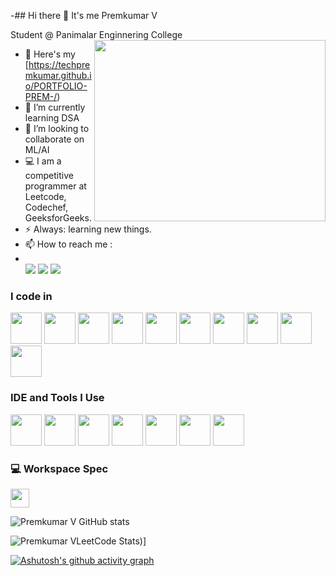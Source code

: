 -## Hi there 👋 It's me Premkumar V

Student  @ Panimalar Enginnering College
<img align="right" width="370" height="290" src="https://i.pinimg.com/originals/47/f0/34/47f0342cec72b800463bf003eac1257e.gif">
- 🔭 Here's my [https://techpremkumar.github.io/PORTFOLIO-PREM-/)                                                 
- 🌱 I’m currently learning DSA
- 👯 I’m looking to collaborate on ML/AI
- 💻 I am a competitive programmer at Leetcode, Codechef, GeeksforGeeks.
- ⚡  Always: learning new things.
- 📫 How to reach me :
- <br /> [<img src="https://img.shields.io/badge/Gmail-D14836?style=for-the-badge&logo=gmail&logoColor=white" />](https://mail.google.com/mail/u/0/#inbox) [<img src="https://img.shields.io/badge/LinkedIn-0077B5?style=for-the-badge&logo=linkedin&logoColor=white" />](https://www.linkedin.com/in/premkumarv93/) [<img src="https://img.shields.io/badge/Instagram-E4405F?style=for-the-badge&logo=instagram&logoColor=white"/>](https://www.instagram.com/mr_prem_.93/)


### I code in
<img height="50" width="50" src="https://img.icons8.com/color/48/000000/python.png" /> <img height="50" width="50" src="https://img.icons8.com/color/48/000000/c-programming.png" /> <img height="50" width="50" src="https://img.icons8.com/color/48/000000/c-plus-plus-logo.png" /> <img height="50" width="50" src="https://img.icons8.com/color/48/000000/java-coffee-cup-logo.png" /> <img height="50" width="50" src="https://img.icons8.com/color/48/000000/html-5.png" /> <img height="50" width="50" src="https://img.icons8.com/color/48/000000/css3.png" /> <img height="50" width="50" src="https://img.icons8.com/color/48/000000/bootstrap.png" />
<img height="50" width="50" src="https://img.icons8.com/color/48/000000/javascript.png"/> <img height="50" width="50" src="https://img.icons8.com/color/48/000000/react-native.png"/>  <img height="50" width="50" src="https://img.icons8.com/color/48/000000/mysql-logo.png"/>   

### IDE and Tools I Use
<img height="50" width="50" src="https://img.icons8.com/color/48/000000/visual-studio-code-2019.png"/>  <img height="50" width="50" src="https://img.icons8.com/color/50/000000/git.png"/> <img height="50" width="50" src="https://img.icons8.com/dusk/64/000000/anaconda.png"/> <img height="50" src="https://img.icons8.com/officel/480/null/java-eclipse.png"/>  <img height="50" width="50" src="https://img.icons8.com/doodle/48/000000/adobe-photoshop.png"/> <img height="50" width="50" src="https://img.icons8.com/color/48/000000/figma--v1.png"/>  <img height="50" src="https://img.shields.io/badge/Adobe%20XD-FF61F6?style=for-the-badge&logo=Adobe%20XD&logoColor=white"/>


### 💻 Workspace Spec
 <img height="30" src="https://img.shields.io/badge/Intel-Core_i5_10th-0071C5?style=for-the-badge&logo=intel&logoColor=white"/> 

![Premkumar V GitHub stats](https://github-readme-stats.vercel.app/api?username=techpremkumar&theme=dark&show_icons=true&&hide=issues,contribs)

![Premkumar VLeetCode Stats](https://leetcode.card.workers.dev/Premkumar1810?theme=dark&font=&extension=null))]

[![Ashutosh's github activity graph](https://github-readme-activity-graph.vercel.app/graph?username=techpremkumar&bg_color=121112&color=f6eef6&line=4c9e86&point=fffafa&area=true&hide_border=true)](https://github.com/ashutosh00710/github-readme-activity-graph)
